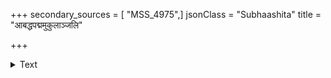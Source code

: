 +++
secondary_sources = [ "MSS_4975",]
jsonClass = "Subhaashita"
title = "आबद्धपद्ममुकुलाञ्जलि"

+++

<details><summary>Text</summary>

आबद्धपद्ममुकुलाञ्जलि याचितो माम् उत्सृज्य संप्रति गतः कथमंशुमाली।  
अन्तर्निरुद्धमधुपक्वणितैरितीव स्वप्नायते स्म नलिनी निशि लब्धनिद्रा॥
</details>
